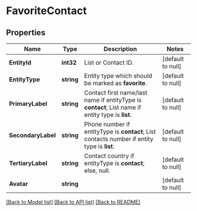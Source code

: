 # FavoriteContact

## Properties
Name | Type | Description | Notes
------------ | ------------- | ------------- | -------------
**EntityId** | **int32** | List or Contact ID. | [default to null]
**EntityType** | **string** | Entity type which should be marked as **favorite**. | [default to null]
**PrimaryLabel** | **string** | Contact first name/last name if entityType is **contact**; List name if entity type is **list**. | [default to null]
**SecondaryLabel** | **string** | Phone number if entityType is **contact**; List contacts number if entity type is **list**. | [default to null]
**TertiaryLabel** | **string** | Contact country if entityType is **contact**; else, null. | [default to null]
**Avatar** | **string** |  | [default to null]

[[Back to Model list]](../README.md#documentation-for-models) [[Back to API list]](../README.md#documentation-for-api-endpoints) [[Back to README]](../README.md)


